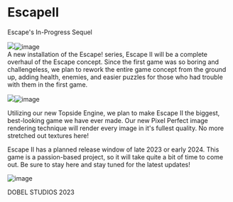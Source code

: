 # EscapeII
Escape's In-Progress Sequel

<img src="blob:chrome-untrusted://media-app/d6bdd742-0163-45cd-a068-ad280f5d5985"/>![image](https://user-images.githubusercontent.com/95440368/215243150-4157208e-be13-419b-aa4a-232075e0fe15.png)
<br>
A new installation of the Escape! series, Escape II will be a complete overhaul of the Escape concept. Since the first game was so boring and challengeless, we plan to rework the entire game concept from the ground up, adding health, enemies, and easier puzzles for those who had trouble with them in the first game.

<img src="blob:chrome-untrusted://media-app/1a3a7182-5d2b-4159-bbdd-2cab592f8dbc"/>![image](https://user-images.githubusercontent.com/95440368/215243193-c10a33b5-3a06-4a7f-b1dd-e1abcb19b240.png)

Utilizing our new Topside Engine, we plan to make Escape II the biggest, best-looking game we have ever made. Our new Pixel Perfect image rendering technique will render every image in it's fullest quality. No more stretched out textures here!

Escape II has a planned release window of late 2023 or early 2024. This game is a passion-based project, so it will take quite a bit of time to come out. Be sure to stay here and stay tuned for the latest updates!

![image](https://user-images.githubusercontent.com/95440368/215272297-eb8ae979-8f5c-4eae-b542-0d31cb6a9405.png)

DOBEL STUDIOS 2023
